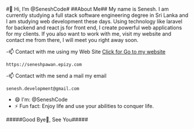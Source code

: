 #👋 Hi, I’m @SeneshCode#
##About Me##
My name is Senesh. I am currently studying a full stack software engineering degree in Sri Lanka and I am studying web development these days. Using technology like laravel for backend and react js for front end, I create powerful web applications for my clients. If you also want to work with me, visit my website and contact me from there, I will meet you right away soon.

  -📫 Contact with me using my Web Site [Click for Go to my website](https://seneshpawan.epizy.com)
  ```
  https://seneshpawan.epizy.com
  ```

  -📫 Contact with me send a mail my email
  ```
  senesh.development@gmail.com
  ```

- 😄 I'm: @SeneshCode
- ⚡ Fun fact: Enjoy life and use your abilities to conquer life.

#####Good Bye👋, See You#####
<!---
SeneshCode/SeneshCode is a ✨ special ✨ repository because its `README.md` (this file) appears on your GitHub profile.
You can click the Preview link to take a look at your changes.
--->
